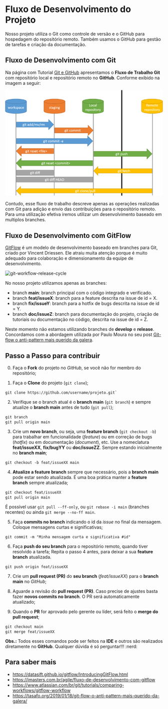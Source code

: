 # Fluxo de Desenvolvimento do Projeto

Nosso projeto utiliza o Git como controle de versão e o GitHub para hospedagem do repositório remoto. Também usamos o GitHub para gestão de tarefas e criação da documentação.

## Fluxo de Desenvolvimento com Git

Na página com Tutorial [Git e GitHub](github.md) apresentamos o **Fluxo de Trabalho Git** com repositório local e repositório remoto no **GitHub**. Conforme exibido na imagem a seguir:

![Fluxo de Trabalho do Git](git-workflow.png)

Contudo, esse fluxo de trabalho descreve apenas as operações realizadas com Git para adição e envio das contribuições para o repositório remoto. Para uma utilização efetiva iremos utilizar um desenvolvimento baseado em multiplos branches.

## Fluxo de Desenvolvimento com GitFlow

[GitFlow](https://nvie.com/posts/a-successful-git-branching-model/) é um modelo de desenvolvimento baseado em branches para Git, criado por Vincent Driessen. Ele atraiu muita atenção porque é muito adequado para colaboração e dimensionamento da equipe de desenvolvimento.

![git-workflow-release-cycle](https://static.imasters.com.br/wp-content/uploads/2015/04/git-workflow-release-cycle-4maintenance.png)

No nosso projeto utilizamos apenas as branches:

* branch **main**: branch principal com o código integrado e verificado.
* branch **feat/issueX**: branch para a feature descrita na issue de id = X.
* branch **fix/issueY**: branch para a hotfix de bugs descrita na issue de id = Y.
* branch **doc/issueZ**: branch para documentação do projeto, criação de tutoriais ou documentação no código, descrita na issue de id = Z.

Neste momento não estamos utilizando branches de **develop** e **release**. Concordamos com a abordagem utilizada por Paulo Moura no seu post [Git-flow o anti-pattern mais querido da galera](https://tasafo.org/2019/01/18/git-flow-o-anti-pattern-mais-querido-da-galera/).

## Passo a Passo para contribuir

0. Faça o **Fork** do projeto no *GitHub*, se você não for membro do repositório;

1. Faça o **Clone** do projeto (`git clone`);
```console
git clone https://github.com/username/projeto.git`
```
2. Verifique se o branch atual é o **branch main** (`git branch`) e sempre atualize o **branch main** antes de tudo (`git pull`);
```console
git branch
git pull origin main
```
3. Crie um **novo branch**, ou seja, uma **feature branch** (`git checkout -b`) para trabalhar em funcionalidade (*feature*) ou em correção de bugs (*hotfix*) ou em documentação (*document*), etc. Use a nomeclatura **feat/issueXX**, **fix/bugYY** ou **doc/issueZZ**. Sempre estando inicialmente no **branch main**;
```console
git checkout -b feat/issueXX main
```

4. **Atualize a feature branch** sempre que necessário, pois a **branch main** pode estar sendo atualizada. É uma boa prática manter a **feature branch** sempre atualizada;
```console
git checkout feat/issueXX
git pull origin main
```
É possível usar `git pull --ff-only`, ou `git rebase -i main` (branches recentes) ou ainda `git merge --no-ff main`.

5. Faça **commits no branch** indicando o id da *issue* no final da mensagem. Coloque mensagens curtas e significativas;
```console
git commit -m "Minha mensagem curta e significativa #id"
```
6. Faça **push do seu branch** para o repositório remoto, quando tiver resolvido a tarefa; Repita o passo 4 antes, para deixar a sua **feature branch** atualizada.
```console
git push origin feat/issueXX
```
7. Crie um **pull request (PR)** do **seu branch** (*feat/issueXX*) para o **branch main** no *GitHub*;

8. Aguarde a revisão do **pull request (PR)**. Caso precise de ajustes basta fazer **novos commits no branch**. O PR será automaticamente atualizado;

9. Quando o **PR**  for aprovado pelo gerente ou líder, será feito o **merge do pull request**;
```console
git checkout main
git merge feat/issueXX
```

**Obs.:** Todos esses comandos pode ser feitos na **IDE** e outros são realizados diretamente no **GitHub**. Qualquer dúvida é só perguntar!!! :nerd:

## Para saber mais

* https://datasift.github.io/gitflow/IntroducingGitFlow.html
* https://imasters.com.br/agile/fluxo-de-desenvolvimento-com-gitflow
* https://www.atlassian.com/br/git/tutorials/comparing-workflows/gitflow-workflow
* https://tasafo.org/2019/01/18/git-flow-o-anti-pattern-mais-querido-da-galera/
